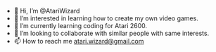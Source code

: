 - 👋 Hi, I’m @AtariWizard
- 👀 I’m interested in learning how to create my own video games.
- 🌱 I’m currently learning coding for Atari 2600.
- 💞️ I’m looking to collaborate with similar people with same interests.
- 📫 How to reach me atari.wizard@gmail.com

<!---
AtariWizard/AtariWizard is a ✨ special ✨ repository because its `README.md` (this file) appears on your GitHub profile.
You can click the Preview link to take a look at your changes.
--->
